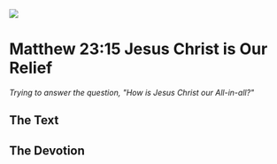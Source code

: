 <img class="intro-right" src="/images/art-matthew.jpg">

# Matthew 23:15 Jesus Christ is Our Relief

*Trying to answer the question, "How is Jesus Christ our All-in-all?"*

## The Text

## The Devotion